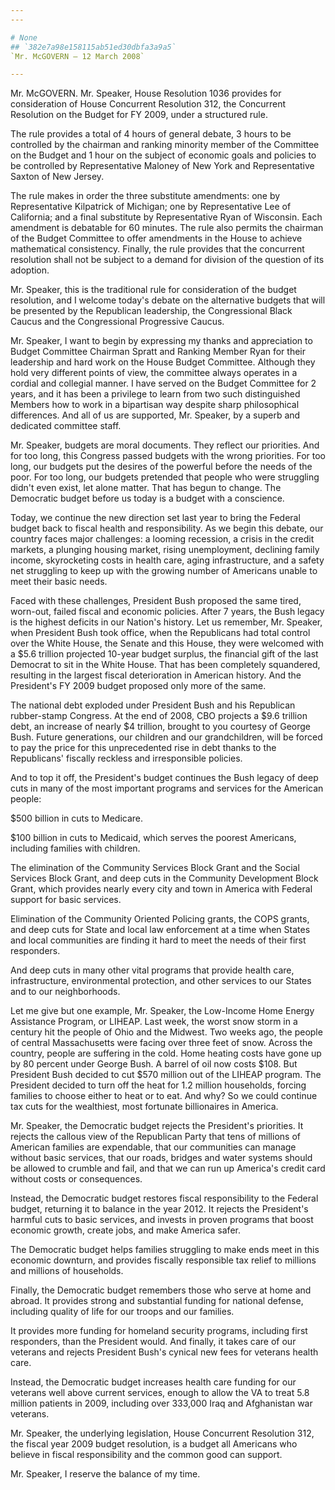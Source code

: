 ```yaml
---
---

# None
## `382e7a98e158115ab51ed30dbfa3a9a5`
`Mr. McGOVERN — 12 March 2008`

---
```



Mr. McGOVERN. Mr. Speaker, House Resolution 1036 provides for 
consideration of House Concurrent Resolution 312, the Concurrent 
Resolution on the Budget for FY 2009, under a structured rule.

The rule provides a total of 4 hours of general debate, 3 hours to be 
controlled by the chairman and ranking minority member of the Committee 
on the Budget and 1 hour on the subject of economic goals and policies 
to be controlled by Representative Maloney of New York and 
Representative Saxton of New Jersey.

The rule makes in order the three substitute amendments: one by 
Representative Kilpatrick of Michigan; one by Representative Lee of 
California; and a final substitute by Representative Ryan of Wisconsin. 
Each amendment is debatable for 60 minutes. The rule also permits the 
chairman of the Budget Committee to offer amendments in the House to 
achieve mathematical consistency. Finally, the rule provides that the 
concurrent resolution shall not be subject to a demand for division of 
the question of its adoption.

Mr. Speaker, this is the traditional rule for consideration of the 
budget resolution, and I welcome today's debate on the alternative 
budgets that will be presented by the Republican leadership, the 
Congressional Black Caucus and the Congressional Progressive Caucus.

Mr. Speaker, I want to begin by expressing my thanks and appreciation 
to Budget Committee Chairman Spratt and Ranking Member Ryan for their 
leadership and hard work on the House Budget Committee. Although they 
hold very different points of view, the committee always operates in a 
cordial and collegial manner. I have served on the Budget Committee for 
2 years, and it has been a privilege to learn from two such 
distinguished Members how to work in a bipartisan way despite sharp 
philosophical differences. And all of us are supported, Mr. Speaker, by 
a superb and dedicated committee staff.

Mr. Speaker, budgets are moral documents. They reflect our 
priorities. And for too long, this Congress passed budgets with the 
wrong priorities. For too long, our budgets put the desires of the 
powerful before the needs of the poor. For too long, our budgets 
pretended that people who were struggling didn't even exist, let alone 
matter. That has begun to change. The Democratic budget before us today 
is a budget with a conscience.

Today, we continue the new direction set last year to bring the 
Federal budget back to fiscal health and responsibility. As we begin 
this debate, our country faces major challenges: a looming recession, a 
crisis in the credit markets, a plunging housing market, rising 
unemployment, declining family income, skyrocketing costs in health 
care, aging infrastructure, and a safety net struggling to keep up with 
the growing number of Americans unable to meet their basic needs.

Faced with these challenges, President Bush proposed the same tired, 
worn-out, failed fiscal and economic policies. After 7 years, the Bush 
legacy is the highest deficits in our Nation's history. Let us 
remember, Mr. Speaker, when President Bush took office, when the 
Republicans had total control over the White House, the Senate and this 
House, they were welcomed with a $5.6 trillion projected 10-year budget 
surplus, the financial gift of the last Democrat to sit in the White 
House. That has been completely squandered, resulting in the largest 
fiscal deterioration in American history. And the President's FY 2009 
budget proposed only more of the same.

The national debt exploded under President Bush and his Republican 
rubber-stamp Congress. At the end of 2008, CBO projects a $9.6 trillion 
debt, an increase of nearly $4 trillion, brought to you courtesy of 
George Bush. Future generations, our children and our grandchildren, 
will be forced to pay the price for this unprecedented rise in debt 
thanks to the Republicans' fiscally reckless and irresponsible 
policies.

And to top it off, the President's budget continues the Bush legacy 
of deep cuts in many of the most important programs and services for 
the American people:

$500 billion in cuts to Medicare.

$100 billion in cuts to Medicaid, which serves the poorest Americans, 
including families with children.

The elimination of the Community Services Block Grant and the Social 
Services Block Grant, and deep cuts in the Community Development Block 
Grant, which provides nearly every city and town in America with 
Federal support for basic services.

Elimination of the Community Oriented Policing grants, the COPS 
grants, and deep cuts for State and local law enforcement at a time 
when States and local communities are finding it hard to meet the needs 
of their first responders.

And deep cuts in many other vital programs that provide health care, 
infrastructure, environmental protection, and other services to our 
States and to our neighborhoods.

Let me give but one example, Mr. Speaker, the Low-Income Home Energy 
Assistance Program, or LIHEAP. Last week, the worst snow storm in a 
century hit the people of Ohio and the Midwest. Two weeks ago, the 
people of central Massachusetts were facing over three feet of snow. 
Across the country, people are suffering in the cold. Home heating 
costs have gone up by 80 percent under George Bush. A barrel of oil now 
costs $108. But President Bush decided to cut $570 million out of the 
LIHEAP program. The President decided to turn off the heat for 1.2 
million households, forcing families to choose either to heat or to 
eat. And why? So we could continue tax cuts for the wealthiest, most 
fortunate billionaires in America.


Mr. Speaker, the Democratic budget rejects the President's 
priorities. It rejects the callous view of the Republican Party that 
tens of millions of American families are expendable, that our 
communities can manage without basic services, that our roads, bridges 
and water systems should be allowed to crumble and fail, and that we 
can run up America's credit card without costs or consequences.

Instead, the Democratic budget restores fiscal responsibility to the 
Federal budget, returning it to balance in the year 2012. It rejects 
the President's harmful cuts to basic services, and invests in proven 
programs that boost economic growth, create jobs, and make America 
safer.

The Democratic budget helps families struggling to make ends meet in 
this economic downturn, and provides fiscally responsible tax relief to 
millions and millions of households.

Finally, the Democratic budget remembers those who serve at home and 
abroad. It provides strong and substantial funding for national 
defense, including quality of life for our troops and our families.

It provides more funding for homeland security programs, including 
first responders, than the President would. And finally, it takes care 
of our veterans and rejects President Bush's cynical new fees for 
veterans health care.


Instead, the Democratic budget increases health care funding for our 
veterans well above current services, enough to allow the VA to treat 
5.8 million patients in 2009, including over 333,000 Iraq and 
Afghanistan war veterans.

Mr. Speaker, the underlying legislation, House Concurrent Resolution 
312, the fiscal year 2009 budget resolution, is a budget all Americans 
who believe in fiscal responsibility and the common good can support.

Mr. Speaker, I reserve the balance of my time.
